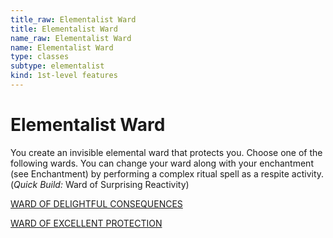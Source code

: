 ```yaml
---
title_raw: Elementalist Ward
title: Elementalist Ward
name_raw: Elementalist Ward
name: Elementalist Ward
type: classes
subtype: elementalist
kind: 1st-level features
---
```


# Elementalist Ward

You create an invisible elemental ward that protects you. Choose one of the following wards. You can change your ward along with your enchantment (see Enchantment) by performing a complex ritual spell as a respite activity. (*Quick Build:* Ward of Surprising Reactivity)

[WARD OF DELIGHTFUL CONSEQUENCES](./Ward%20Of%20Delightful%20Consequences.md)

[WARD OF EXCELLENT PROTECTION](./Ward%20Of%20Excellent%20Protection.md)

